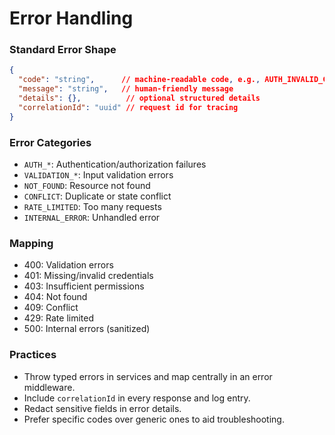 # Error Handling

### Standard Error Shape
```json
{
  "code": "string",      // machine-readable code, e.g., AUTH_INVALID_CREDENTIALS
  "message": "string",   // human-friendly message
  "details": {},          // optional structured details
  "correlationId": "uuid" // request id for tracing
}
```

### Error Categories
- `AUTH_*`: Authentication/authorization failures
- `VALIDATION_*`: Input validation errors
- `NOT_FOUND`: Resource not found
- `CONFLICT`: Duplicate or state conflict
- `RATE_LIMITED`: Too many requests
- `INTERNAL_ERROR`: Unhandled error

### Mapping
- 400: Validation errors
- 401: Missing/invalid credentials
- 403: Insufficient permissions
- 404: Not found
- 409: Conflict
- 429: Rate limited
- 500: Internal errors (sanitized)

### Practices
- Throw typed errors in services and map centrally in an error middleware.
- Include `correlationId` in every response and log entry.
- Redact sensitive fields in error details.
- Prefer specific codes over generic ones to aid troubleshooting.
